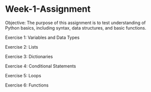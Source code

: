 # Week-1-Assignment
Objective: The purpose of this assignment is to test  understanding of Python basics, including syntax, data structures, and basic functions. 

Exercise 1: Variables and Data Types

Exercise 2: Lists

Exercise 3: Dictionaries

Exercise 4: Conditional Statements

Exercise 5: Loops

Exercise 6: Functions
